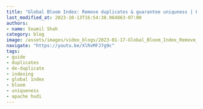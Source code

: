 ```yaml
---
title: "Global Bloom Index: Remove duplicates & guarantee uniquness | Hudi Labs"
last_modified_at: 2023-10-13T16:54:38.964863-07:00
authors:
- name: Soumil Shah
category: blog
image: /assets/images/video_blogs/2023-01-17-Global_Bloom_Index_Remove_duplicates_guarantee_uniquness_Hudi_Labs.png
navigate: "https://youtu.be/XlRvMFJ7g9c"
tags:
- guide
- duplicates
- de-duplicate
- indexing
- global index
- bloom
- uniqueness
- apache hudi
---
```

